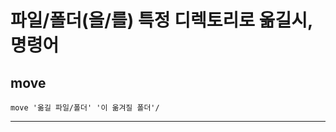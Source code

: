    
# 파일/폴더(을/를) 특정 디렉토리로 옮길시, 명령어   
   
   
## move   
   
    move '옮길 파일/폴더' '이 옮겨질 폴더'/   
   
   
* * *
